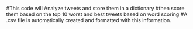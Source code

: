 #This code will Analyze tweets and store them in a dictionary
#then score them based on the top 10 worst and best tweets based on word scoring
#A .csv file is automatically created and formatted with this information.
